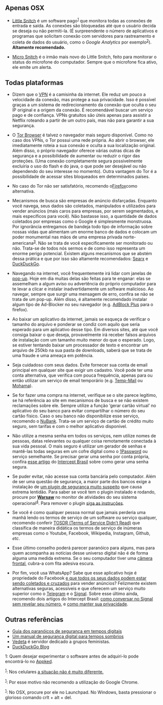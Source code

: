 ## Apenas OSX

* [Little Snitch][1] é um software pago<sup>[1](#ˆ1)</sup> que monitora todas as conexões de entrada e saída. As conexões são bloqueadas até que o usuário decida se deseja ou não permiti-la. (É surpreendente o número de aplicativos e programas que solicitam conexão com servidores para rastreamento e coleta de dados do usuário, como o *Google Analytics* por exemplo<sup>[2](#ˆ2)</sup>). **Altamente recomendado.**

* [Micro Snitch][4] é o irmão mais novo do Little Snitch, feito para monitorar o status do microfone do computador. Sempre que o microfone fica ativo, ele emite um alerta.

## Todas plataformas
* Dizem que o [VPN][5] é a camisinha da internet. Ele reduz um pouco a velocidade da conexão, mas protege a sua privacidade. Isso é possível graças a um sistema de redirecionamento da conexão que oculta o seu IP original e a origem da conexão. É recomendável buscar um serviço pago e de confiança. VPNs gratuitos são úteis apenas para assistir a Netflix roteando a partir de um outro país, mas não para garantir a sua segurança. 

* O [Tor Browser][6] é talvez o navegador mais seguro disponível. Como no caso dos VPNs, o Tor possui uma rede própria. Ao abrir o browser, ele imediatamente roteia a sua conexão e oculta a sua localização original. Além disso, o próprio navegador oferece várias outras dicas de segurança e a possibilidade de aumentar ou reduzir o rigor das proteções. (Uma conexão completamente segura possivelmente excluiria o uso do flash e do java, o que pode ser desejável ou não dependendo do seu interesse no momento). Outra vantagem do Tor é a possibilidade de acessar sites bloqueados em determinados países.

* No caso do Tor não ser satisfatório, recomendo o[Firefox][7]como alternativa.

* Mecanismos de busca são empresas de anúncio disfarçadas. Enquanto você navega, seus dados são coletados, manipulados e utilizados para vender anúncios (mais caros para empresas, por serem segmentados, e mais específicos para você). Não bastasse isso, a quantidade de dados coletados por empresas como o Google é simplesmente monstruosa. Por ignorância entregamos de bandeja todo tipo de informação sobre nossas vidas que alimentam um enorme banco de dados e colocam um poder monumental nas mãos de uma empresa privada norte-americana<sup>[3](#ˆ3)</sup>. Não se trata de você especificamente ser monitorado ou não. Trata-se de todos nós sermos e de como isso representa um enorme perigo potencial. Existem alguns mecanismos que se abstém dessa prática e que por isso são altamente recomendados: [Searx][8] e [DuckDuckGo][9].

* Navegando na internet, você frequentemente irá lidar com janelas de [pop-up][10]. Hoje em dia muitas delas são feitas para te enganar: elas se assemelham a algum aviso ou advertência do próprio computador para te levar a clicar e instalar inadvertidamente um software malicioso. Ao navegar, sempre que surgir uma mensagem de erro, confira se não se trata de um pop-up. Além disso, é altamente recomendado instalar algum tipo de Ad-Blocker no seu navegador (e.g. [AdBlock Plus][11] para o firefox).

* Ao baixar um aplicativo da internet, jamais se esqueça de verificar o tamanho do arquivo e ponderar se condiz com aquilo que seria esperado para um aplicativo desse tipo. Em diversos sites, até que você consiga baixar o que deseja, provavelmente irá receber falsos arquivos de instalação com um tamanho muito menor do que o esperado. Logo, se estiver tentando baixar um processador de texto e encontrar um arquivo de 250kb na sua pasta de downloads, saberá que se trata de uma fraude e uma ameaça em potência.

* Seja cuidadoso com seus dados. Evite fornecer sua conta de email principal em qualquer site que exigir um cadastro. Você pode ter uma conta alternativa, que verifica com pouca frequência, apenas para ou então utilizar um serviço de email temporário (e.g. [Temp-Mail][12] ou [Mohama][13]). 

* Se for fazer uma compra na internet, verifique se o site parece legítimo, se há referência ao site em mecanismos de busca e se não existem reclamações sobre ele. Sempre utilize a função ‘gerar cartão virtual’ no aplicativo do seu banco para evitar compartilhar o número do seu cartão físico. Caso o seu banco não disponibilize esse serviço, recomendo o [NuBank][14]. Trata-se um serviço de cartão de crédito muito seguro, sem tarifas e com o melhor aplicativo disponível.  

* Não utilize a mesma senha em todos os serviços, nem utilize nomes de pessoas, datas relevantes ou qualquer coisa remotamente conectada à sua vida pessoal. O mais seguro é utilizar um gerador de senhas e mantê-las todas seguras em um cofre digital como o [1Password][15] ou serviço semelhante. Se precisar gerar uma senha por conta própria, confira [esse artigo][16] do [Intercept Brasil][17] sobre como gerar uma senha segura.

* Se puder evitar, não acesse sua conta bancária pelo computador. Além de ser uma questão de segurança, a maior parte dos bancos exige a instalação de [um plugin de segurança muito suspeito][18] que causa extrema lentidão. Para saber se você tem o plugin instalado e rodando, procure por **[Warsaw][19]** no monitor de atividades do seu sistema operacional<sup>[4](#ˆ4)</sup>. Para remover o plugin [siga as instruções][20].

* Se você é como qualquer pessoa normal que jamais perderia uma manhã lendo os termos de serviço de um software ou serviço qualquer, recomendo conferir [TOSDR (Terms of Service Didn’t Read)][21] que classifica de maneira didática os termos de serviço de inúmeras empresas como o Youtube, Facebook, Wikipedia, Instagram, Github, *etc*.

* Esse último conselho poderá parecer paranóico para alguns, mas para quem acompanha as notícias desse universo digital não é de forma alguma uma medida extrema. Se o seu computador tiver uma [câmera frontal][22], cubra-a com fita adesiva escura.

* Por fim, você usa WhatsApp? Sabe que esse aplicativo hoje é propriedade do Facebook [e que todos os seus dados podem estar sendo coletados e cruzados][23] para vender anúncios? Felizmente existem alternativas seguras, acessíveis e que oferecem um serviço muito superior como o [Telegram][24] e o [Signal][25]. Sobre esse último ainda, recomendo dois artigos do Intercept Brasil: [como conversar no Signal sem revelar seu número][26], e [como manter sua privacidade][27].

## Outras referências
* [Guia dos paranóicos de segurança em tempos digitais][28]
* [Um manual de segurança digital para tempos sombrios][29]
* [Vedeta][30] é servidor dedicado a grupos feministas.
* [DuckDuckGo Blog][31]

<a name="ˆ1">1</a>: Quem desejar experimentar o software antes de adquiri-lo pode encontrá-lo no [Appked][2].

<sup>[1](#^2)</sup>: Nos celulares [a situação não é muito diferente.][3]

<sup>[1](#^3)</sup>: Por esse motivo não recomendo a utilização do Google Chrome.

<sup>[1](#^4)</sup>: No OSX, procure por ele no Launchpad. 
	No Windows, basta pressionar o glorioso comando crlt + alt + del.

[1]:	https://www.obdev.at/products/littlesnitch/index.html
[2]:	http://www.macbed.com
[3]:	https://theintercept.com/2017/12/04/aplicativos-populares-para-celular-estao-cheios-de-rastreadores/
[4]:	https://www.obdev.at/products/microsnitch/index.html
[5]:	https://pt.wikipedia.org/wiki/Rede_privada_virtual
[6]:	https://www.torproject.org/projects/torbrowser.html.en
[7]:	https://www.mozilla.org/pt-BR/firefox/new/
[8]:	https://searx.me
[9]:	https://duckduckgo.com
[10]:	https://pt.wikipedia.org/wiki/Pop-up
[11]:	https://addons.mozilla.org/en-US/firefox/addon/adblock-plus/
[12]:	https://temp-mail.org
[13]:	https://www.mohmal.com/pt
[14]:	https://www.nubank.com.br
[15]:	https://1password.com
[16]:	https://theintercept.com/2016/12/29/senhas-faceis-para-voce-memorizar-e-que-nem-a-nsa-nao-consegue-desvendar/
[17]:	https://theintercept.com/brasil/
[18]:	https://tecnoblog.net/176402/plugin-bancos-warsaw-ipv6-bloqueio/
[19]:	https://www.colunatech.com.br/gas-tecnologia-warsaw-como-remover-4486/
[20]:	https://canaltech.com.br/windows/como-remover-o-plugin-bancario-g-buster-browser-defense-a-forca/
[21]:	https://tosdr.org
[22]:	https://i.amz.mshcdn.com/1_jLYYwxbVzkpi1tKzf3HstoX9Y=/fit-in/1200x9600/2016%2F04%2F22%2F60%2FMsftSP4vMac.37a0d.jpg
[23]:	https://www.tudocelular.com/android/noticias/n77396/Adeus-privacidade-nao-ha-como-impedir-Facebook-de-coletar-dados-do-WhatsApp.html
[24]:	https://telegram.org
[25]:	https://www.signal.org
[26]:	https://theintercept.com/2017/10/12/signal-batepapo-sem-revelar-seu-numero/
[27]:	https://theintercept.com/2017/07/04/ciberseguranca-para-todos-como-proteger-a-privacidade-de-suas-conversas-com-o-signal/
[28]:	https://lond.com.br/2018/10/29/o-guia-paran%C3%B3ico-de-seguran%C3%A7a-em-tempos-digitais.html
[29]:	https://medium.com/revista-subjetiva/um-manual-de-seguran%C3%A7a-digital-para-tempos-sombrios-2d414d0a3f24
[30]:	https://vedetas.org/#oquee
[31]:	https://spreadprivacy.com
